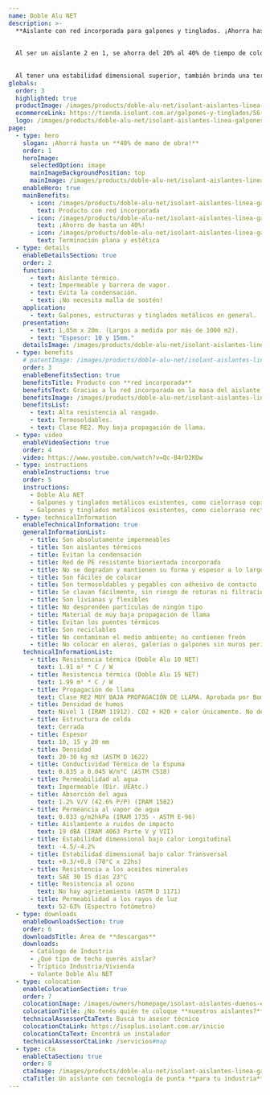 ```yaml
---
name: Doble Alu NET
description: >-
  **Aislante con red incorporada para galpones y tinglados. ¡Ahorra hasta un 40% de la mano de obra!**
  
  
  Al ser un aislante 2 en 1, se ahorra del 20% al 40% de tiempo de colocación en obra, lo cual representa hasta un 50% del costo de la DOBLE ALU NET. Como no hace falta colocar una malla de sostén, se reducen a la mitad los accidentes por riesgo de colocación, ya que se trabaja sobre la chapa.
  
  
  Al tener una estabilidad dimensional superior, también brinda una terminación plana y estética superior y no hace falta tensarla al momento de colocarla. 
globals:
  order: 3
  highlighted: true
  productImage: /images/products/doble-alu-net/isolant-aislantes-linea-galpones-y-tinglados-doble-alu-net-producto-rollo.webp
  ecommerceLink: https://tienda.isolant.com.ar/galpones-y-tinglados/56-doble-alu-15-net.html
  logo: /images/products/doble-alu-net/isolant-aislantes-linea-galpones-y-tinglados-doble-alu-net-logo.png
page:
  - type: hero
    slogan: ¡Ahorrá hasta un **40% de mano de obra!**
    order: 1
    heroImage:
      selectedOption: image
      mainImageBackgroundPosition: top
      mainImage: /images/products/doble-alu-net/isolant-aislantes-linea-galpones-y-tinglados-doble-alu-net-imagen.jpg
    enableHero: true
    mainBenefits:
      - icon: /images/products/doble-alu-net/isolant-aislantes-linea-galpones-y-tinglados-doble-alu-net-beneficio-1.svg
        text: Producto con red incorporada
      - icon: /images/products/doble-alu-net/isolant-aislantes-linea-galpones-y-tinglados-doble-alu-net-beneficio-2.svg
        text: ¡Ahorro de hasta un 40%!
      - icon: /images/products/doble-alu-net/isolant-aislantes-linea-galpones-y-tinglados-doble-alu-net-beneficio-3.svg
        text: Terminación plana y estética
  - type: details
    enableDetailsSection: true
    order: 2
    function:
      - text: Aislante térmico.
      - text: Impermeable y barrera de vapor.
      - text: Evita la condensación.
      - text: ¡No necesita malla de sostén!
    application:
      - text: Galpones, estructuras y tinglados metálicos en general.
    presentation:
      - text: 1,05m x 20m. (Largos a medida por más de 1000 m2).
      - text: "Espesor: 10 y 15mm."
    detailsImage: /images/products/doble-alu-net/isolant-aislantes-linea-galpones-y-tinglados-doble-alu-net-imagen-detalle.jpg
  - type: benefits
    # patentImage: /images/products/doble-alu-net/isolant-aislantes-linea-galpones-y-tinglados-doble-alu-net-patente.png
    order: 3
    enableBenefitsSection: true
    benefitsTitle: Producto con **red incorporada**
    benefitsText: Gracias a la red incorporada en la masa del aislante, nuestros productos NET son los de más rápida y fácil instalación del mercado. Ahorran del 20% al 40% de mano de obra, lo cual impacta directamente en los tiempos y costos de la misma. Al ser DOS productos en UNO, brinda una resistencia mecánica premium, una terminación plana y estética superior.
    benefitsImage: /images/products/doble-alu-net/isolant-aislantes-linea-galpones-y-tinglados-doble-alu-net-beneficio-exclusivo.jpg
    benefitsList:
      - text: Alta resistencia al rasgado.
      - text: Termosoldables.
      - text: Clase RE2. Muy baja propagación de llama.
  - type: video
    enableVideoSection: true
    order: 4
    video: https://www.youtube.com/watch?v=Qc-B4rD2KDw
  - type: instructions
    enableInstructions: true
    order: 5
    instructions:
      - Doble Alu NET
      - Galpones y tinglados metálicos existentes, como cielorraso copiando la forma
      - Galpones y tinglados metálicos existentes, como cielorraso recto
  - type: technicalInformation
    enableTechnicalInformation: true
    generalInformationList:
      - title: Son absolutamente impermeables
      - title: Son aislantes térmicos
      - title: Evitan la condensación
      - title: Red de PE resistente biorientada incorporada
      - title: No se degradan y mantienen su forma y espesor a lo largo del tiempo
      - title: Son fáciles de colocar
      - title: Son termosoldables y pegables con adhesivo de contacto
      - title: Se clavan fácilmente, sin riesgo de roturas ni filtraciones
      - title: Son livianas y flexibles
      - title: No desprenden partículas de ningún tipo
      - title: Material de muy baja propagación de llama
      - title: Evitan los puentes térmicos
      - title: Son reciclables
      - title: No contaminan el medio ambiente; no contienen freón
      - title: No colocar en aleros, galerías o galpones sin muros perimetrales que protejan de la reflexión indirecta de los rayos UV
    technicalInformationList:
      - title: Resistencia térmica (Doble Alu 10 NET)
        text: 1.91 m² * C / W
      - title: Resistencia térmica (Doble Alu 15 NET)
        text: 1.99 m² * C / W
      - title: Propagación de llama
        text: Clase RE2 MUY BAJA PROPAGACIÓN DE LLAMA. Aprobada por Bomberos Argentina.
      - title: Densidad de humos
        text: Nivel 1 (IRAM 11912). CO2 + H20 + calor únicamente. No desprende gases envenenantes.
      - title: Estructura de celda
        text: Cerrada
      - title: Espesor
        text: 10, 15 y 20 mm
      - title: Densidad
        text: 20-30 kg m3 (ASTM D 1622)
      - title: Conductividad Térmica de la Espuma
        text: 0.035 a 0.045 W/m°C (ASTM C518)
      - title: Permeabilidad al agua
        text: Impermeable (Dir. UEAtc.)
      - title: Absorción del agua
        text: 1.2% V/V (42.6% P/P) (IRAM 1582)
      - title: Permeancia al vapor de agua
        text: 0.033 g/m2hkPa (IRAM 1735 - ASTM E-96)
      - title: Aislamiento a ruidos de impacto
        text: 19 dBA (IRAM 4063 Parte V y VII)
      - title: Estabilidad dimensional bajo calor Longitudinal
        text: -4.5/-4.2%
      - title: Estabilidad dimensional bajo calor Transversal
        text: +0.3/+0.8 (70°C x 22hs)
      - title: Resistencia a los aceites minerales
        text: SAE 30 15 días 23°C
      - title: Resistencia al ozono
        text: No hay agrietamiento (ASTM D 1171)
      - title: Permeabilidad a los rayos de luz
        text: 52-63% (Espectro fotómetro)
  - type: downloads
    enableDownloadsSection: true
    order: 6
    downloadsTitle: Área de **descargas**
    downloads:
      - Catálogo de Industria
      - ¿Qué tipo de techo querés aislar?
      - Tríptico Industria/Vivienda
      - Volante Doble Alu NET
  - type: colocation
    enableColocationSection: true
    order: 7
    colocationImage: /images/owners/homepage/isolant-aislantes-duenos-e-inquilinos-isoplus-colocation.jpg
    colocationTitle: ¿No tenés quién te coloque **nuestros aislantes?**
    technicalAssessorCtaText: Buscá tu asesor técnico
    colocationCtaLink: https://isoplus.isolant.com.ar/inicio
    colocationCtaText: Encontrá un instalador
    technicalAssessorCtaLink: /servicios#map
  - type: cta
    enableCtaSection: true
    order: 8
    ctaImage: /images/products/doble-alu-net/isolant-aislantes-linea-galpones-y-tinglados-doble-alu-net-cta.jpg
    ctaTitle: Un aislante con tecnología de punta **para tu industria**
---
```

